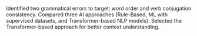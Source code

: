 Identified two grammatical errors to target: word order and verb conjugation consistency. Compared three AI approaches (Rule-Based, ML with supervised datasets, and Transformer-based NLP models). Selected the Transformer-based approach for better context understanding.
